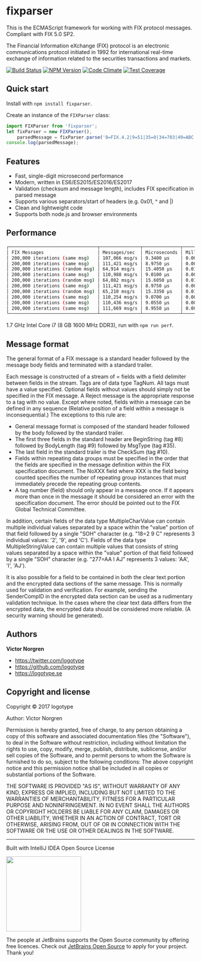 # fixparser

This is the ECMAScript framework for working with FIX protocol messages. Compliant with FIX 5.0 SP2.

The Financial Information eXchange (FIX) protocol is an electronic communications protocol initiated in 1992 for international real-time exchange of information related to the securities transactions and markets.

[![Build Status](https://travis-ci.org/logotype/fixparser.svg?branch=master)](https://travis-ci.org/logotype/fixparser) [![NPM Version](https://badge.fury.io/js/fixparser.svg)](http://badge.fury.io/js/fixparser) [![Code Climate](https://codeclimate.com/github/logotype/fixparser/badges/gpa.svg)](https://codeclimate.com/github/logotype/fixparser) [![Test Coverage](https://codeclimate.com/github/logotype/fixparser/badges/coverage.svg)](https://codeclimate.com/github/logotype/fixparser/coverage)


Quick start
-----------

Install with `npm install fixparser`.

Create an instance of the `FIXParser` class:

```javascript
import FIXParser from 'fixparser';
let fixParser = new FIXParser(),
    parsedMessage = fixParser.parse('8=FIX.4.2|9=51|35=0|34=703|49=ABC|52=20100130-10:53:40.830|56=XYZ|10=249|');
console.log(parsedMessage);
```

Features
--------
+ Fast, single-digit microsecond performance
+ Modern, written in ES6/ES2015/ES2016/ES2017
+ Validation (checksum and message length), includes FIX specification in parsed message
+ Supports various separators/start of headers (e.g. 0x01, ^ and |)
+ Clean and lightweight code
+ Supports both node.js and browser environments

Performance
-----------
```bash
┌─────────────────────────────────┬───────────────┬──────────────┬──────────────┐
│ FIX Messages                    │ Messages/sec  │ Microseconds │ Milliseconds │
│ 200,000 iterations (same msg)   │ 107,066 msg/s │ 9.3400 μs    │ 0.0093 ms    │
│ 200,000 iterations (same msg)   │ 111,421 msg/s │ 8.9750 μs    │ 0.0090 ms    │
│ 200,000 iterations (random msg) │ 64,914 msg/s  │ 15.4050 μs   │ 0.0154 ms    │
│ 200,000 iterations (same msg)   │ 110,988 msg/s │ 9.0100 μs    │ 0.0090 ms    │
│ 200,000 iterations (random msg) │ 64,082 msg/s  │ 15.6050 μs   │ 0.0156 ms    │
│ 200,000 iterations (same msg)   │ 111,421 msg/s │ 8.9750 μs    │ 0.0090 ms    │
│ 200,000 iterations (random msg) │ 65,210 msg/s  │ 15.3350 μs   │ 0.0153 ms    │
│ 200,000 iterations (same msg)   │ 110,254 msg/s │ 9.0700 μs    │ 0.0091 ms    │
│ 200,000 iterations (same msg)   │ 110,436 msg/s │ 9.0550 μs    │ 0.0091 ms    │
│ 200,000 iterations (same msg)   │ 111,669 msg/s │ 8.9550 μs    │ 0.0090 ms    │
└─────────────────────────────────┴───────────────┴──────────────┴──────────────┘
```
1.7 GHz Intel Core i7 (8 GB 1600 MHz DDR3), run with `npm run perf`.

Message format
--------------

The general format of a FIX message is a standard header followed by the message body fields and terminated with a standard trailer.

Each message is constructed of a stream of <tag>=<value> fields with a field delimiter between fields in the stream. Tags are of data type TagNum. All tags must have a value specified. Optional fields without values should simply not be specified in the FIX message. A Reject message is the appropriate response to a tag with no value.
Except where noted, fields within a message can be defined in any sequence (Relative position of a field within a message is inconsequential.) The exceptions to this rule are:

- General message format is composed of the standard header followed by the body followed by the standard trailer.
- The first three fields in the standard header are BeginString (tag #8) followed by BodyLength (tag #9) followed by MsgType (tag #35).
- The last field in the standard trailer is the CheckSum (tag #10).
- Fields within repeating data groups must be specified in the order that the fields are specified in the message definition within the FIX specification document. The NoXXX field where XXX is the field being counted specifies the number of repeating group instances that must immediately precede the repeating group contents.
- A tag number (field) should only appear in a message once. If it appears more than once in the message it should be considered an error with the specification document. The error should be pointed out to the FIX Global Technical Committee.

In addition, certain fields of the data type MultipleCharValue can contain multiple individual values separated by a space within the "value" portion of that field followed by a single "SOH" character (e.g. "18=2 9 C<SOH>" represents 3 individual values: '2', '9', and 'C'). Fields of the data type MultipleStringValue can contain multiple values that consists of string values separated by a space within the "value" portion of that field followed by a single "SOH" character (e.g. "277=AA I AJ<SOH>" represents 3 values: 'AA', 'I', 'AJ').

It is also possible for a field to be contained in both the clear text portion and the encrypted data sections of the same message. This is normally used for validation and verification. For example, sending the SenderCompID in the encrypted data section can be used as a rudimentary validation technique. In the cases where the clear text data differs from the encrypted data, the encrypted data should be considered more reliable. (A security warning should be generated).

Authors
-------

**Victor Norgren**

+ https://twitter.com/logotype
+ https://github.com/logotype
+ https://logotype.se


Copyright and license
---------------------

Copyright © 2017 logotype

Author: Victor Norgren

Permission is hereby granted, free of charge, to any person obtaining a copy
of this software and associated documentation files (the "Software"), to
deal in the Software without restriction, including without limitation the
rights to use, copy, modify, merge, publish, distribute, sublicense, and/or
sell copies of the Software, and to permit persons to whom the Software is
furnished to do so, subject to the following conditions:  The above copyright
notice and this permission notice shall be included in all copies or
substantial portions of the Software.

THE SOFTWARE IS PROVIDED "AS IS", WITHOUT WARRANTY OF ANY KIND, EXPRESS OR
IMPLIED, INCLUDING BUT NOT LIMITED TO THE WARRANTIES OF MERCHANTABILITY,
FITNESS FOR A PARTICULAR PURPOSE AND NONINFRINGEMENT. IN NO EVENT SHALL THE
AUTHORS OR COPYRIGHT HOLDERS BE LIABLE FOR ANY CLAIM, DAMAGES OR OTHER
LIABILITY, WHETHER IN AN ACTION OF CONTRACT, TORT OR OTHERWISE, ARISING FROM,
OUT OF OR IN CONNECTION WITH THE SOFTWARE OR THE USE OR OTHER DEALINGS
IN THE SOFTWARE.

--------------------------
Built with IntelliJ IDEA Open Source License

<a href="https://www.jetbrains.com/buy/opensource/"><img src="https://s3-ap-southeast-1.amazonaws.com/www.logotype.se/assets/logo-text.svg" width="200"></a>

The people at JetBrains supports the Open Source community by offering free licences. Check out <a href="https://www.jetbrains.com/buy/opensource/">JetBrains Open Source</a> to apply for your project. Thank you!
